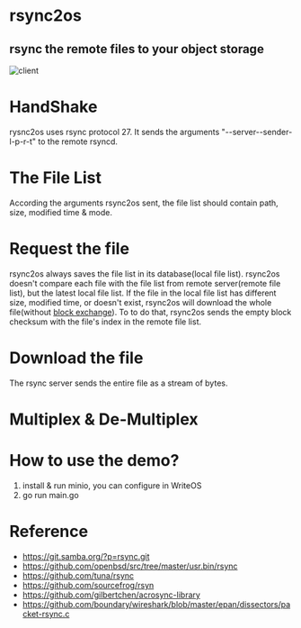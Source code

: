 # rsync2os
## rsync the remote files to your object storage

![client](https://github.com/kaikaz/rsync2os/blob/master/docs/client.jpg)

# HandShake
rysnc2os uses rsync protocol 27. It sends the arguments "--server--sender-l-p-r-t" to the remote rsyncd.

# The File List
According the arguments rsync2os sent, the file list should contain path, size, modified time & mode.
 
# Request the file
rsync2os always saves the file list in its database(local file list). rsync2os doesn't compare each file with the file list from remote server(remote file list), but the latest local file list. If the file in the local file list has different size, modified time, or doesn't exist, rsync2os will download the whole file(without [block exchange](https://github.com/kristapsdz/openrsync#block-exchange)). To to do that, rsync2os sends the empty block checksum with the file's index in the remote file list. 

# Download the file
The rsync server sends the entire file as a stream of bytes.

# Multiplex & De-Multiplex


# How to use the demo?
1. install & run minio, you can configure in WriteOS
2. go run main.go

# Reference
* https://git.samba.org/?p=rsync.git
* https://github.com/openbsd/src/tree/master/usr.bin/rsync
* https://github.com/tuna/rsync
* https://github.com/sourcefrog/rsyn
* https://github.com/gilbertchen/acrosync-library
* https://github.com/boundary/wireshark/blob/master/epan/dissectors/packet-rsync.c